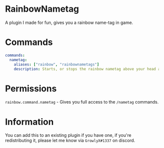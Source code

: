 # RainbowNametag
A plugin I made for fun, gives you a rainbow name-tag in game.

# Commands
```yaml
commands:
  nametag:
    aliases: ["rainbow", "rainbownametags"]
    description: Starts, or stops the rainbow nametag above your head and in tab!
```

# Permissions
`rainbow.command.nametag` - Gives you full access to the `/nametag` commands.

# Information
You can add this to an existing plugin if you have one, if you're redistributing it, please let me know via `GrowlyX#1337` on discord.
